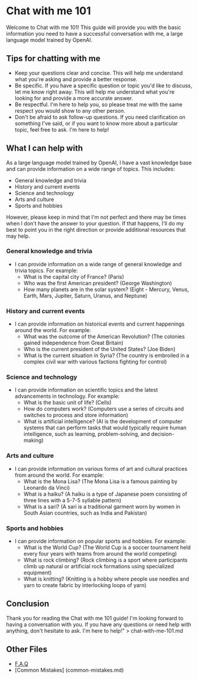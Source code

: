 # Chat with me 101

Welcome to Chat with me 101! This guide will provide you with the basic information you need to have a successful conversation with me, a large language model trained by OpenAI.

## Tips for chatting with me

- Keep your questions clear and concise. This will help me understand what you're asking and provide a better response.
- Be specific. If you have a specific question or topic you'd like to discuss, let me know right away. This will help me understand what you're looking for and provide a more accurate answer.
- Be respectful. I'm here to help you, so please treat me with the same respect you would show to any other person.
- Don't be afraid to ask follow-up questions. If you need clarification on something I've said, or if you want to know more about a particular topic, feel free to ask. I'm here to help!

## What I can help with

As a large language model trained by OpenAI, I have a vast knowledge base and can provide information on a wide range of topics. This includes:

- General knowledge and trivia
- History and current events
- Science and technology
- Arts and culture
- Sports and hobbies

However, please keep in mind that I'm not perfect and there may be times when I don't have the answer to your question. If that happens, I'll do my best to point you in the right direction or provide additional resources that may help.

### General knowledge and trivia

- I can provide information on a wide range of general knowledge and trivia topics. For example:
  - What is the capital city of France? (Paris)
  - Who was the first American president? (George Washington)
  - How many planets are in the solar system? (Eight - Mercury, Venus, Earth, Mars, Jupiter, Saturn, Uranus, and Neptune)

### History and current events

- I can provide information on historical events and current happenings around the world. For example:
  - What was the outcome of the American Revolution? (The colonies gained independence from Great Britain)
  - Who is the current president of the United States? (Joe Biden)
  - What is the current situation in Syria? (The country is embroiled in a complex civil war with various factions fighting for control)

### Science and technology

- I can provide information on scientific topics and the latest advancements in technology. For example:
  - What is the basic unit of life? (Cells)
  - How do computers work? (Computers use a series of circuits and switches to process and store information)
  - What is artificial intelligence? (AI is the development of computer systems that can perform tasks that would typically require human intelligence, such as learning, problem-solving, and decision-making)

### Arts and culture

- I can provide information on various forms of art and cultural practices from around the world. For example:
  - What is the Mona Lisa? (The Mona Lisa is a famous painting by Leonardo da Vinci)
  - What is a haiku? (A haiku is a type of Japanese poem consisting of three lines with a 5-7-5 syllable pattern)
  - What is a sari? (A sari is a traditional garment worn by women in South Asian countries, such as India and Pakistan)

### Sports and hobbies

- I can provide information on popular sports and hobbies. For example:
  - What is the World Cup? (The World Cup is a soccer tournament held every four years with teams from around the world competing)
  - What is rock climbing? (Rock climbing is a sport where participants climb up natural or artificial rock formations using specialized equipment)
  - What is knitting? (Knitting is a hobby where people use needles and yarn to create fabric by interlocking loops of yarn)

## Conclusion

Thank you for reading the Chat with me 101 guide! I'm looking forward to having a conversation with you. If you have any questions or need help with anything, don't hesitate to ask. I'm here to help!" > chat-with-me-101.md





## Other Files
- [F.A.Q](faq.md)
- [Common Mistakes] (common-mistakes.md)

